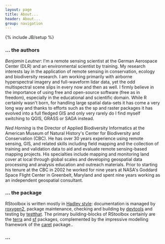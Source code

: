 ```yaml
---
layout: page
title: About...
header: About...
group: navigation
---
```

{% include JB/setup %}




### ... the authors 

*Benjamin Leutner*: I'm a remote sensing scientist at the German Aerospace Center (DLR) and an environmental scientist by training. My research interests lay in the application of remote sensing in conservation, ecology and biodiversity research.  I am working primarily with airborne hyperspectral imagery and
full-waveform lidar data, yet the odd multispectral scene slips in every now and then as well. 
I firmly believe in the importance of using free and open-source software (free as in freedom), especially in the educational and scientific domain. While R certainly wasn't born, 
for handling large spatial data-sets it has come a very long way and thanks to efforts such as the sp and raster packages it has evolved into a full fledged GIS and only very rarely do I find myself switching to QGIS, GRASS or SAGA instead.

*Ned Horning* is the Director of Applied Biodiversity Informatics at the American Museum of Natural History's Center for Biodiversity and Conservation (CBC). He has over 30 years experience using remote sensing, GIS, and related skills including field mapping and the collection of training and validation data to aid and evaluate remote sensing-based mapping projects. His specialties include mapping and monitoring land cover at local through global scales and developing geospatial data processing and analysis education and outreach materials. Prior to starting his tenure at the CBC in 2002 he worked for nine years at NASA's Goddard Space Flight Center in Greenbelt, Maryland and spent nine years working as an independent geospatial consultant.

### ... the package

RStoolbox is written mostly in [Hadley style](http://r-pkgs.had.co.nz/): documentation is managed by [roxygen2](http://cran.r-project.org/web/packages/roxygen2/index.html), package maintenance, checking and building by [devtools](http://cran.r-project.org/web/packages/devtools/index.html) and testing by [testthat](http://cran.r-project.org/web/packages/testthat/index.html). The primary building-blocks of RStoolbox certainly are the [terra](http://cran.r-project.org/web/packages/terra/index.html) and [sf](http://cran.r-project.org/web/packages/sf/index.html) packages, complemented by the impressive modelling framework of the [caret](http://cran.r-project.org/web/packages/caret/index.html) package..



### ... 



